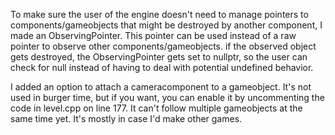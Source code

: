 

To make sure the user of the engine doesn't need to manage pointers to components/gameobjects that might be destroyed by another component, I made an ObservingPointer. This pointer can be used instead of a raw pointer to observe other components/gameobjects. if the observed object gets destroyed, the ObservingPointer gets set to nullptr, so the user can check for null instead of having to deal with potential undefined behavior.

I added an option to attach a cameracomponent to a gameobject. It's not used in burger time, but if you want, you can enable it by uncommenting the code in level.cpp on line 177.
It can't follow multiple gameobjects at the same time yet.
It's mostly in case I'd make other games.